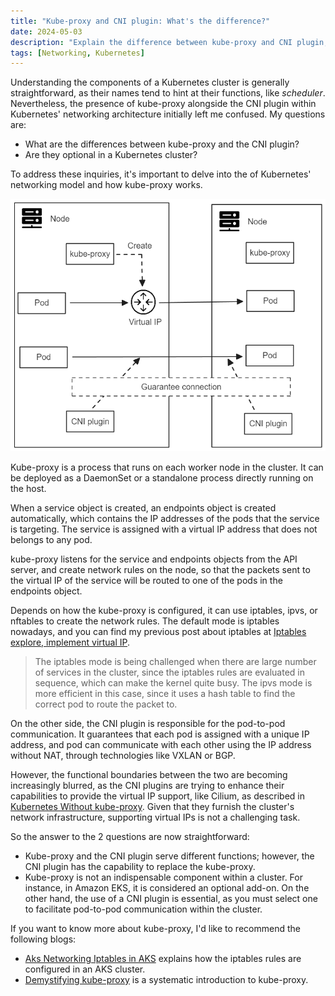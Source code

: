 ```yaml
---
title: "Kube-proxy and CNI plugin: What's the difference?"
date: 2024-05-03
description: "Explain the difference between kube-proxy and CNI plugin, and describe how kube-proxy works briefly."
tags: [Networking, Kubernetes]
---
```


Understanding the components of a Kubernetes cluster is generally straightforward, as their names tend to hint at their functions, like *scheduler*. Nevertheless, the presence of kube-proxy alongside the CNI plugin within Kubernetes' networking architecture initially left me confused. My questions are:

- What are the differences between kube-proxy and the CNI plugin?
- Are they optional in a Kubernetes cluster?

To address these inquiries, it's important to delve into the of Kubernetes' networking model and how kube-proxy works.

![20240504174641](https://raw.githubusercontent.com/zhengxinzx/images/main/picgo20240504174641.png)

Kube-proxy is a process that runs on each worker node in the cluster. It can be deployed as a DaemonSet or a standalone process directly running on the host.

When a service object is created, an endpoints object is created automatically, which contains the IP addresses of the pods that the service is targeting. The service is assigned with a virtual IP address that does not belongs to any pod.

kube-proxy listens for the service and endpoints objects from the API server, and create network rules on the node, so that the packets sent to the virtual IP of the service will be routed to one of the pods in the endpoints object.

Depends on how the kube-proxy is configured, it can use iptables, ipvs, or nftables to create the network rules. The default mode is iptables nowadays, and you can find my previous post about iptables at [Iptables explore, implement virtual IP](./iptables.md).

> The iptables mode is being challenged when there are large number of services in the cluster, since the iptables rules are evaluated in sequence, which can make the kernel quite busy. The ipvs mode is more efficient in this case, since it uses a hash table to find the correct pod to route the packet to.

On the other side, the CNI plugin is responsible for the pod-to-pod communication. It guarantees that each pod is assigned with a unique IP address, and pod can communicate with each other using the IP address without NAT, through technologies like VXLAN or BGP.

However, the functional boundaries between the two are becoming increasingly blurred, as the CNI plugins are trying to enhance their capabilities to provide the virtual IP support, like Cilium, as described in [Kubernetes Without kube-proxy](https://docs.cilium.io/en/stable/network/kubernetes/kubeproxy-free/#kubernetes-without-kube-proxy). Given that they furnish the cluster's network infrastructure, supporting virtual IPs is not a challenging task.

So the answer to the 2 questions are now straightforward:

- Kube-proxy and the CNI plugin serve different functions; however, the CNI plugin has the capability to replace the kube-proxy.
- Kube-proxy is not an indispensable component within a cluster. For instance, in Amazon EKS, it is considered an optional add-on. On the other hand, the use of a CNI plugin is essential, as you must select one to facilitate pod-to-pod communication within the cluster.

If you want to know more about kube-proxy, I'd like to recommend the following blogs:

- [Aks Networking Iptables in AKS](https://www.stevegriffith.nyc/posts/aks-networking-iptables/) explains how the iptables rules are configured in an AKS cluster.
- [Demystifying kube-proxy](https://mayankshah.dev/blog/demystifying-kube-proxy/) is a systematic introduction to kube-proxy.
